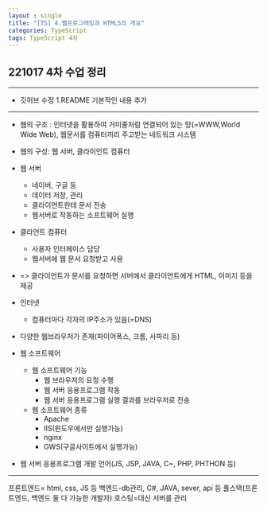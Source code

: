 ```yaml
---
layout : single
title: "[TS] 4.웹프로그래밍과 HTML5의 개요"
categories: TypeScript
tags: TypeScript 4차 
---
```


## 221017 4차 수업 정리
---------
* 깃허브 수정
1.README 기본적인 내용 추가
---------
- 웹의 구조 : 인터넷을 활용하여 거미줄처럼 연결되어 있는 망(=WWW,World Wide Web), 웹문서를 컴퓨터끼리 주고받는 네트워크 시스템
- 웹의 구성: 웹 서버, 클라이언트 컴퓨터 
- 웹 서버
  - 네이버, 구글 등
  - 데이터 저장, 관리
  - 클라이언트한테 문서 전송
  - 웹서버로 작동하는 소프트웨어 실행
- 클라언트 컴퓨터
  - 사용자 인터페이스 담당
  - 웹서버에 웹 문서 요청받고 사용
- => 클라이언트가 문서를 요청하면 서버에서 클라이언트에게 HTML, 이미지 등을 제공

- 인터넷
  - 컴퓨터마다 각자의 IP주소가 있음(=DNS)

- 다양한 웹브라우저가 존재(파이어폭스, 크롬, 사파리 등)

- 웹 소프트웨어
  - 웹 소프트웨어 기능
    - 웹 브라우저의 요청 수행
    - 웹 서버 응용프로그램 작동
    - 웹 서버 응용프로그램 실행 결과를 브라우저로 전송
  - 웹 소프트웨어 종류
    - Apache
    - IIS(윈도우에서만 실행가능)
    - nginx
    - GWS(구글사이트에서 실행가능)

- 웹 서버 응용프로그램 개발 언어(JS, JSP, JAVA, C~, PHP, PHTHON 등)

---------
프론트엔드= html, css, JS 등
백엔드-db관리, C#, JAVA, sever, api 등
풀스택(프론트엔드, 백엔드 둘 다 가능한 개발자)
호스팅=대신 서버를 관리
